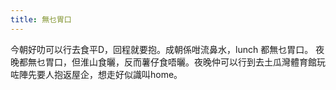 ```yaml
---
title: 無乜胃口
---
```

今朝好叻可以行去食平D，回程就要抱。成朝係咁流鼻水，lunch 都無乜胃口。
夜晚都無乜胃口，但淮山食曬，反而薯仔食唔曬。夜晚仲可以行到去土瓜灣體育館玩咗陣先要人抱返屋企，想走好似識叫home。
